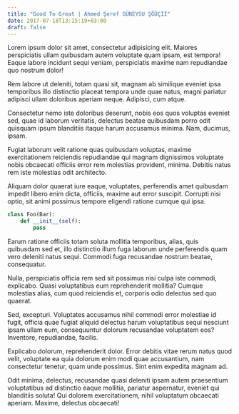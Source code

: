 ```yaml
---
title: "Good To Great | Ahmed Şeref GÜNEYSU ŞĞÜÇIİ"
date: 2017-07-18T13:15:19+03:00
draft: false
---
```


Lorem ipsum dolor sit amet, consectetur adipisicing elit. Maiores perspiciatis ullam quibusdam autem voluptate quam ipsam, est tempora! Eaque labore incidunt sequi veniam, perspiciatis maxime nam repudiandae quo nostrum dolor!

Rem labore ut deleniti, totam quasi sit, magnam ab similique eveniet ipsa temporibus illo distinctio placeat tempora unde quae natus, magni pariatur adipisci ullam doloribus aperiam neque. Adipisci, cum atque.

Consectetur nemo iste doloribus deserunt, nobis eos quos voluptas eveniet sed, quae id laborum veritatis, delectus beatae quibusdam porro odit quisquam ipsum blanditiis itaque harum accusamus minima. Nam, ducimus, ipsam.

Fugiat laborum velit ratione quas quibusdam voluptas, maxime exercitationem reiciendis repudiandae qui magnam dignissimos voluptate nobis obcaecati officiis error rem molestias provident, minima. Debitis natus rem iste molestias odit architecto.

Aliquam dolor quaerat iure eaque, voluptates, perferendis amet quibusdam impedit libero enim dicta, officiis, maxime aut error suscipit. Corrupti nisi optio, sit animi possimus tempore eligendi ratione cumque qui ipsa.


```python
class Foo(Bar):
    def __init__(self):
        pass
```

Earum ratione officiis totam soluta mollitia temporibus, alias, quis quibusdam sed et, illo distinctio illum fuga laborum unde perferendis quam vero deleniti natus sequi. Commodi fuga recusandae nostrum beatae, consequatur.

Nulla, perspiciatis officia rem sed sit possimus nisi culpa iste commodi, explicabo. Quasi voluptatibus eum reprehenderit mollitia? Cumque molestias alias, cum quod reiciendis et, corporis odio delectus sed quo quaerat.

Sed, excepturi. Voluptates accusamus nihil commodi error molestiae id fugit, officia quae fugiat aliquid delectus harum voluptatibus sequi nesciunt ipsam ullam eum, consequuntur dolorum recusandae voluptatem eos? Inventore, repudiandae, facilis.

Explicabo dolorum, reprehenderit dolor. Error debitis vitae rerum natus quod velit, voluptate ea quia dolorum enim modi quae accusantium, nam consectetur tenetur, quam unde possimus. Sint enim expedita magnam ad.

Odit minima, delectus, recusandae quasi deleniti ipsam autem praesentium voluptatibus ad distinctio eaque mollitia, pariatur aspernatur, eveniet qui blanditiis soluta! Qui dolorem exercitationem, nihil voluptatum obcaecati aperiam. Maxime, delectus obcaecati!
